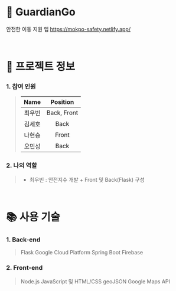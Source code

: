 # 🛫 GuardianGo

안전한 이동 지원 앱
https://mokpo-safety.netlify.app/

<br />

# 📃 프로젝트 정보

### 1. 참여 인원

> |                    Name                    |  Position   |
> | :----------------------------------------: | :---------: |
> | 최우빈 | Back, Front |
> |   김세호   |    Back     |
> |     나현승     |    Front     |
> |    오민성     |    Back     |

### 2. 나의 역할

> - 최우빈 : 안전지수 개발 + Front 및 Back(Flask) 구성

<br />

# 📚 사용 기술

### 1. Back-end

> Flask
> Google Cloud Platform
> Spring Boot
> Firebase

### 2. Front-end

> Node.js
> JavaScript 및 HTML/CSS
> geoJSON
> Google Maps API

<br />
